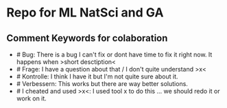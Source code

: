 # Repo for ML NatSci and GA

## Comment Keywords for colaboration

- \# Bug: There is a bug I can't fix or dont have time to fix it right now. It happens when >short desctiption<
- \# Frage: I have a question about that / I don't quite understand >x<
- \# Kontrolle: I think I have it but I'm not quite sure about it.  
- \# Verbessern: This works but there are way better solutions.
- \# I cheated and used >x<: I used tool x to do this ... we should redo it or work on it.